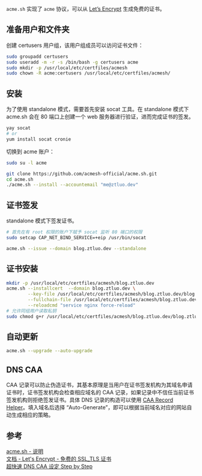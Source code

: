 `acme.sh` 实现了 `acme` 协议，可以从 [Let’s Encrypt](https://letsencrypt.org/) 生成免费的证书。
<!--more-->

## 准备用户和文件夹
创建 certusers 用户组，该用户组成员可以访问证书文件：

``` bash
sudo groupadd certusers
sudo useradd -m -r -s /bin/bash -g certusers acme
sudo mkdir -p /usr/local/etc/certfiles/acmesh
sudo chown -R acme:certusers /usr/local/etc/certfiles/acmesh/
```

## 安装  

为了使用 standalone 模式，需要首先安装 socat 工具。在 standalone 模式下 acme.sh 会在 80 端口上创建一个 web 服务器进行验证，进而完成证书的签发。

``` bash
yay socat
# or 
yum install socat cronie
```

切换到 acme 账户：
``` bash
sudo su -l acme
```

``` bash
git clone https://github.com/acmesh-official/acme.sh.git
cd acme.sh
./acme.sh --install --accountemail "me@ztluo.dev"
```

## 证书签发  

standalone 模式下签发证书。

``` bash
# 首先在有 root 权限的账户下赋予 socat 监听 80 端口的权限
sudo setcap CAP_NET_BIND_SERVICE=+eip /usr/bin/socat
```

``` bash
acme.sh --issue --domain blog.ztluo.dev --standalone
```

## 证书安装 

``` bash
mkdir -p /usr/local/etc/certfiles/acmesh/blog.ztluo.dev
acme.sh --installcert  --domain blog.ztluo.dev \
        --key-file /usr/local/etc/certfiles/acmesh/blog.ztluo.dev/blog.ztluo.dev.key \
        --fullchain-file /usr/local/etc/certfiles/acmesh/blog.ztluo.dev/blog.ztluo.dev.crt \
        --reloadcmd "service nginx force-reload"
# 允许同组用户读取私钥
sudo chmod g+r /usr/local/etc/certfiles/acmesh/blog.ztluo.dev/blog.ztluo.dev.key
```

## 自动更新  

``` bash
acme.sh --upgrade --auto-upgrade
```

## DNS CAA  

CAA 记录可以防止伪造证书，其基本原理是当用户在证书签发机构为其域名申请证书时，证书签发机构会检查相应域名的 CAA 记录，如果记录中不信任当前证书签发机构则拒绝签发证书。具体 DNS 记录的构造可以使用 [CAA Record Helper](https://sslmate.com/caa/)。填入域名后选择 “Auto-Generate”，即可以根据当前域名对应的网站自动生成相应的策略。

## 参考  
[acme.sh - 说明](https://github.com/acmesh-official/acme.sh/wiki/%E8%AF%B4%E6%98%8E)  
[文档 - Let's Encrypt - 免费的 SSL_TLS 证书](https://letsencrypt.org/zh-cn/docs/)  
[超快速 DNS CAA 设定 Step by Step](https://cjk.aiao.today/dns-caa-setting-step-by-step/)  

